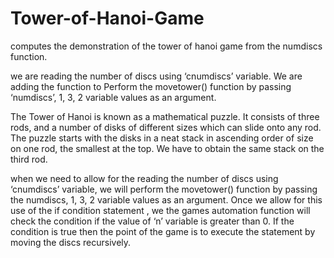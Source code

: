 # Tower-of-Hanoi-Game
computes the demonstration of the tower of hanoi game from the numdiscs function. 


 we are reading the number of discs using ‘cnumdiscs’ variable. We are adding the function to Perform the movetower() function by passing ‘numdiscs’, 1, 3, 2 variable values as an argument.

The Tower of Hanoi is known as a mathematical puzzle. It consists of three rods, and a number of disks of different sizes which can slide onto any rod. The puzzle starts with the disks in a neat stack in ascending order of size on one rod, the smallest at the top. We have to obtain the same stack on the third rod.

when we need to allow for the reading the number of discs using ‘cnumdiscs’ variable, we will perform the movetower() function by passing the numdiscs, 1, 3, 2 variable values as an argument. Once we allow for this use of the if condition statement , we the games automation function will check the condition if the value of ‘n’ variable is greater than 0. If the condition is true then the point of the game is to  execute the statement by moving the discs recursively.
